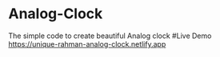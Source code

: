 # Analog-Clock
  The simple code to create beautiful Analog clock
#Live Demo
  https://unique-rahman-analog-clock.netlify.app
